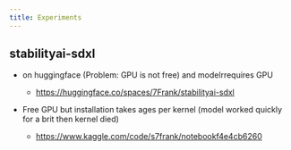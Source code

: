 ```yaml
---
title: Experiments
---
```


## stabilityai-sdxl
- on huggingface (Problem: GPU is not free) and modelrrequires GPU
    - https://huggingface.co/spaces/7Frank/stabilityai-sdxl

- Free GPU but installation takes ages per kernel (model worked quickly for a brit then kernel died)
    - https://www.kaggle.com/code/s7frank/notebookf4e4cb6260